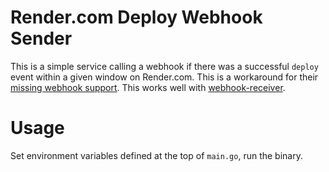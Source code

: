 # Render.com Deploy Webhook Sender

This is a simple service calling a webhook if there was a successful `deploy` event within a given window
on Render.com. This is a workaround for their [missing webhook support](https://feedback.render.com/features/p/deploy-webhooks). This
works well with [webhook-receiver](https://github.com/dewey/webhook-receiver).

# Usage

Set environment variables defined at the top of `main.go`, run the binary.